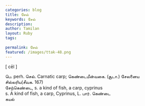 ```yaml
---
categories: blog
title: சேல்
keywords: சேல்
description: 
author: Tamilan
layout: Ruby
tags: 
 
permalink: சேல்
featured: /images/ttak-48.png
---
```

  
[ cēl ]  
  
பெ. perh. செல். Carnatic carp; கெண்டைமீன்வகை. (சூடா.) சேலனைய சில்லரிய(சீவக. 167)  
சேற்கெண்டை, s. a kind of fish, a carp, cyprinus  
s. A kind of fish, a carp, Cyprinus, L. பார். கெண்டை  
கயல்